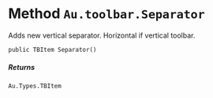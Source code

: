 # Method `Au.toolbar.Separator`

Adds new vertical separator. Horizontal if vertical toolbar.

```
public TBItem Separator()
```

##### Returns

`Au.Types.TBItem`